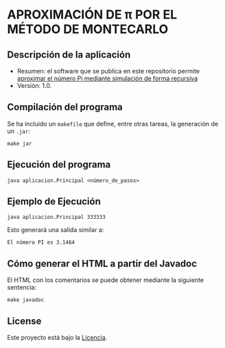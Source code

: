 # APROXIMACIÓN DE π POR EL MÉTODO DE MONTECARLO

## Descripción de la aplicación

* Resumen: el software que se publica en este repositorio permite
  [aproximar el número Pi mediante simulación de forma recursiva](https://www.youtube.com/watch?v=ELetCV_wX_c)
* Versión: 1.0.

## Compilación del programa

Se ha incluido un `makefile` que define, entre otras tareas, la
generación de un `.jar`:

```console
make jar
```

## Ejecución del programa

```console
java aplicacion.Principal <número_de_pasos>
```

## Ejemplo de Ejecución
```console
java aplicacion.Principal 333333
```
Esto generará una salida similar a:
```console
El número PI es 3.1464
```
## Cómo generar el HTML a partir del Javadoc

El HTML con los comentarios se puede obtener mediante la siguiente
sentencia:

```console
make javadoc
```

## License

Este proyecto está bajo la [Licencia](LICENSE.txt).
